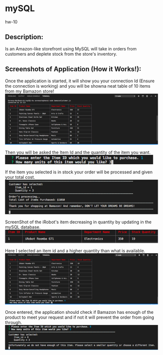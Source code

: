 # mySQL
hw-10

## Description:
Is an Amazon-like storefront using MySQL will take in orders from customers and deplete stock from the store's inventory.

## Screenshots of Application (How it Works!):

Once the application is started, it will show you your connection Id (Ensure the connection is working) and you will be showna neat table of 10 items from my Bamazon store!
![Image description](https://github.com/sstephens4/mySQL/blob/master/images/Screen%20Shot%201.png?raw=true)


Then you will be asked the Item Id and the quantity of the item you want.
![ScreenShot 2](https://github.com/sstephens4/mySQL/blob/master/images/Screen%20Shot%202.png?raw=true)


If the item you selected is in stock your order will be processed and given your total cost. 
![ScreenShot 3](https://github.com/sstephens4/mySQL/blob/master/images/Screen%20Shot%203.png?raw=true)


ScreenShot of the iRobot's item decreasing in quantity by updating in the mySQL database. 
![ScreenShot 4](https://github.com/sstephens4/mySQL/blob/master/images/Screen%20Shot%204.png?raw=true)


Here I selected an item id and a higher quantity than what is available. 
![ScreenShot 5](https://github.com/sstephens4/mySQL/blob/master/images/Screen%20Shot%205.png?raw=true)


Once entered, the application should check if Bamazon has enough of the product to meet your request and if not it will prevent the order from going through.
![ScreenShot 6](https://github.com/sstephens4/mySQL/blob/master/images/Screen%20Shot%206.png?raw=true)




